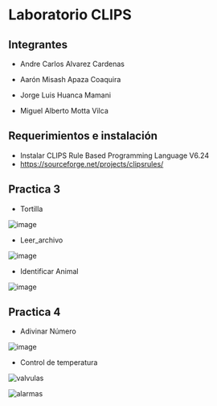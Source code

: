 # Laboratorio CLIPS

## Integrantes 
- Andre Carlos Alvarez Cardenas

- Aarón Misash Apaza Coaquira

- Jorge Luis Huanca Mamani

- Miguel Alberto Motta Vilca

## Requerimientos e instalación

- Instalar CLIPS Rule Based Programming Language V6.24
- https://sourceforge.net/projects/clipsrules/

## Practica 3

- Tortilla 

![image](https://user-images.githubusercontent.com/70419764/163888314-e65bbc8d-0073-4186-afbc-26410e76584a.png)

- Leer_archivo 

![image](https://user-images.githubusercontent.com/70419764/163878176-74fcc3f3-77ac-4171-832c-2348ea6e6fef.png)

- Identificar Animal

![image](https://user-images.githubusercontent.com/70419764/163888798-9f307445-1c7e-4720-8875-9ae78a2a3b68.png)



## Practica 4

- Adivinar Número 

![image](https://user-images.githubusercontent.com/70419764/163887755-412004ee-f693-4b35-af2c-2ea04755307b.png)

- Control de temperatura

![valvulas](https://user-images.githubusercontent.com/25071796/163893997-15dc5b98-a6d8-4d74-b068-b39d55f9597d.png)

![alarmas](https://user-images.githubusercontent.com/25071796/163894008-33d13017-779b-4aa5-8efc-5f64ecf7a8e4.png)




